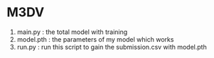 # M3DV
1. main.py : the total model with training 
2. model.pth : the parameters of my model which works
3. run.py : run this script to gain the submission.csv with model.pth
